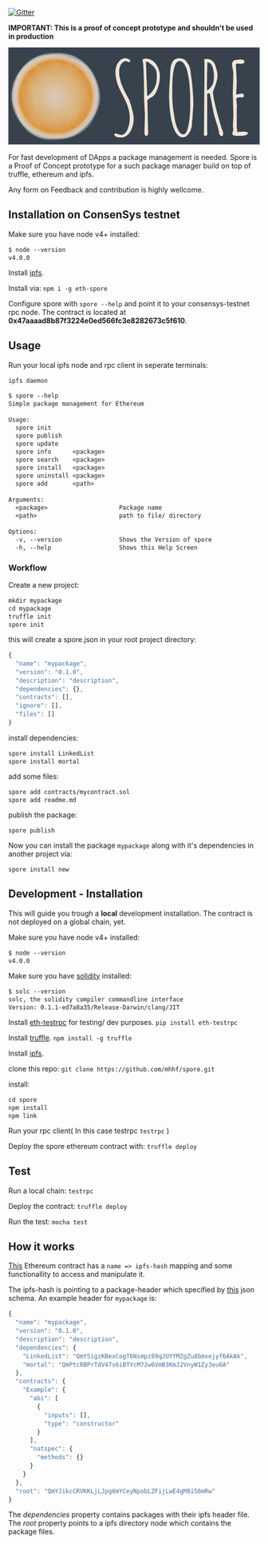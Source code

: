 
[![Gitter](https://badges.gitter.im/Join%20Chat.svg)](https://gitter.im/mhhf/spore?utm_source=badge&utm_medium=badge&utm_campaign=pr-badge&utm_content=body_badge)

**IMPORTANT: This is a proof of concept prototype and shouldn't be used in production**

![](named_logo.png)


For fast development of DApps a package management is needed. 
Spore is a Proof of Concept prototype for a such package manager build on top of truffle, ethereum and ipfs.

Any form on Feedback and contribution is highly wellcome.

## Installation on ConsenSys testnet

Make sure you have node v4+ installed:
```
$ node --version
v4.0.0
```

Install [ipfs](https://ipfs.io/docs/install/).

Install via: `npm i -g eth-spore`

Configure spore with `spore --help` and point it to your consensys-testnet rpc node.
The contract is located at **0x47aaaad8b87f3224e0ed566fc3e8282673c5f610**.


## Usage
Run your local ipfs node and rpc client in seperate terminals:
```
ipfs daemon
```

```
$ spore --help
Simple package management for Ethereum

Usage:
  spore init
  spore publish 
  spore update
  spore info      <package>
  spore search    <package>
  spore install   <package>
  spore uninstall <package>
  spore add       <path>
  
Arguments:
  <package>                    Package name 
  <path>                       path to file/ directory
  
Options:
  -v, --version                Shows the Version of spore
  -h, --help                   Shows this Help Screen
```

### Workflow
Create a new project:
```
mkdir mypackage 
cd mypackage
truffle init
spore init
```

this will create a spore.json in your root project directory:
```js
{
  "name": "mypackage",
  "version": "0.1.0",
  "description": "description",
  "dependencies": {},
  "contracts": [],
  "ignore": [],
  "files": []
}
```

install dependencies:
```
spore install LinkedList
spore install mortal
```

add some files:
```
spore add contracts/mycontract.sol
spore add readme.md
```

publish the package:
```
spore publish
```

Now you can install the package `mypackage` along with it's dependencies in another project via:
```
spore install new
```


## Development - Installation
This will guide you trough a **local** development installation. The contract is not deployed on a global chain, yet.

Make sure you have node v4+ installed:
```
$ node --version
v4.0.0
```

Make sure you have [solidity](https://github.com/ethereum/cpp-ethereum/wiki) installed:

```
$ solc --version
solc, the solidity compiler commandline interface
Version: 0.1.1-ed7a8a35/Release-Darwin/clang/JIT
```

Install [eth-testrpc](https://github.com/ConsenSys/eth-testrpc) for testing/ dev purposes.
`pip install eth-testrpc`

Install [truffle](https://github.com/ConsenSys/truffle).
`npm install -g truffle`

Install [ipfs](https://ipfs.io/docs/install/).

clone this repo:
`git clone https://github.com/mhhf/spore.git`

install:
```
cd spore
npm install
npm link
```
Run your rpc client( In this case testrpc `testrpc` )

Deploy the spore ethereum contract with: `truffle deploy`


## Test
Run a local chain:
`testrpc`

Deploy the contract:
`truffle deploy`

Run the test:
`mocha test`

## How it works
[This](https://github.com/mhhf/spore/blob/master/contracts/Spore.sol) Ethereum contract has a ` name => ipfs-hash ` mapping and some functionallity to access and manipulate it.

The ipfs-hash is pointing to a package-header which specified by [this](https://github.com/mhhf/spore/blob/master/src/ipfs_spec.json) json schema.
An example header for `mypackage` is:
```js
{
  "name": "mypackage",
  "version": "0.1.0",
  "description": "description",
  "dependencies": {
    "LinkedList": "QmYSigzKBexCogT6Nsmpz89qJUYYMZgZu8bmxejyf6AkAk",
    "mortal": "QmPtcRBPrTdV47s6iBTYcM72w6VmB3KmJ2VnyW1Zy3eu6A"
  },
  "contracts": {
    "Example": {
      "abi": [
        {
          "inputs": [],
          "type": "constructor"
        }
      ],
      "natspec": {
        "methods": {}
      }
    }
  },
  "root": "QmYJikcCRVKKLjLJpg6mYCeyNpobLZFijLwE4gM8iS6mRw"
}
```

The *dependencies* property contains packages with their ipfs header file.
The *root* property points to a ipfs directory node which contains the package files.
